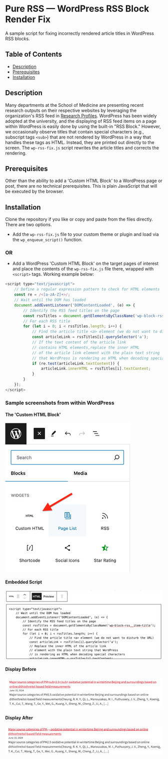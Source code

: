 # Pure RSS — WordPress RSS Block Render Fix

A sample script for fixing incorrectly rendered article titles in WordPress RSS blocks.

## Table of Contents

- [Description](#description)
- [Prerequisites](#prerequisites)
- [Installation](#installation)

## Description

Many departments at the School of Medicine are presenting recent research outputs on their respective websites by leveraging the organization's RSS feed in [Research Profiles](https://profiles.wustl.edu). WordPress has been widely adopted at the university, and the displaying of RSS feed items on a page within WordPress is easily done by using the built-in "RSS Block." However, we occasionally observe titles that contain special characters (e.g., subscript tags `<sub>`) that are not rendered by WordPress in a way that handles these tags as HTML. Instead, they are printed out directly to the screen. The `wp-rss-fix.js` script rewrites the article titles and corrects the rendering.

## Prerequisites

Other than the ability to add a 'Custom HTML Block' to a WordPress page or post, there are no technical prerequisites. This is plain JavaScript that will be executed by the browser.

## Installation

Clone the repository if you like or copy and paste from the files directly. There are two options.

- Add the `wp-rss-fix.js` file to your custom theme or plugin and load via the `wp_enqueue_script()` function.

### OR

- Add a WordPress 'Custom HTML Block' on the target pages of interest and place the contents of the `wp-rss-fix.js` file there, wrapped with `<script>` tags. Working example below:

```javascript
<script type="text/javascript">
    // Define a regular expression pattern to check for HTML elements
    const re = /<[a-zA-Z]+>/;
    // Wait until the DOM has loaded
    document.addEventListener('DOMContentLoaded', (e) => {
        // Identify the RSS feed titles on the page
        const rssTitles = document.getElementsByClassName('wp-block-rss__item-title');
        // For each RSS title
        for (let i = 0; i < rssTitles.length; i++) {
            // Find the article title <a> element (we do not want to disturb the URL)
            const articleLink = rssTitles[i].querySelector('a');
            // If the text content of the article link 
            // contains HTML elements,replace the inner HTML 
            // of the article link element with the plain text string 
            // that WordPress is rendering as HTML when decoding special characters
            if (re.test(articleLink.textContent)) {
                articleLink.innerHTML = rssTitles[i].textContent;
            }
        }
    });
</script>
```

### Sample screenshots from within WordPress

#### The 'Custom HTML Block'

<img src="./screenshots/wp-widgets.png" alt="WordPress Custom HTML Block" width="400px" />


#### Embedded Script

<img src="./screenshots/wp-custom-html-block.png" alt="Content in WordPress Custom HTML Block" width="600px" />

#### Display Before

<img src="./screenshots/rss-before.png" alt="Screenshot of feed before fix" width="600px" />

#### Display After

<img src="./screenshots/rss-after.png" alt="Screenshot of feed after fix" width="600px" />

